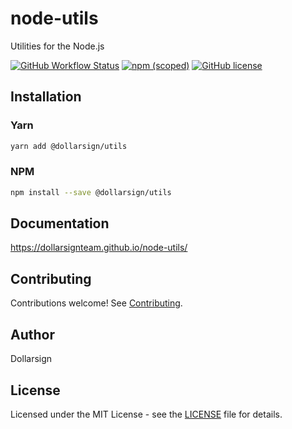 # node-utils

Utilities for the Node.js

[![GitHub Workflow Status](https://img.shields.io/github/workflow/status/dollarsignteam/node-utils/Node.js%20Package?logo=github)][1]
[![npm (scoped)](https://img.shields.io/npm/v/@dollarsign/utils?logo=npm)][2]
[![GitHub license](https://img.shields.io/github/license/dollarsignteam/node-utils)][3]

## Installation

### Yarn

```bash
yarn add @dollarsign/utils
```

### NPM

```bash
npm install --save @dollarsign/utils
```

## Documentation

<https://dollarsignteam.github.io/node-utils/>

## Contributing

Contributions welcome! See [Contributing][4].

## Author

Dollarsign

## License

Licensed under the MIT License - see the [LICENSE][3] file for details.

[1]: https://github.com/dollarsignteam/node-utils
[2]: https://www.npmjs.com/package/@dollarsign/utils
[3]: https://github.com/dollarsignteam/node-utils/blob/main/LICENSE
[4]: https://github.com/dollarsignteam/node-utils/blob/main/CONTRIBUTING.md
